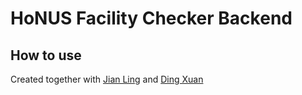 # HoNUS Facility Checker Backend

## How to use

Created together with [Jian Ling](https://github.com/char11) and [Ding Xuan](https://github.com/Dxseah)
